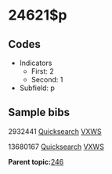 # 24621$p

## Codes

-   Indicators
    -   First: 2
    -   Second: 1
-   Subfield: p

## Sample bibs

2932441 [Quicksearch](https://search.library.yale.edu/catalog/2932441) [VXWS](http://prodorbis.library.yale.edu:7014/vxws/GetHoldingsService?bibId=2932441)

13680167 [Quicksearch](https://search.library.yale.edu/catalog/13680167) [VXWS](http://prodorbis.library.yale.edu:7014/vxws/GetHoldingsService?bibId=13680167)

**Parent topic:**[246](../../tags/246/246.md)

